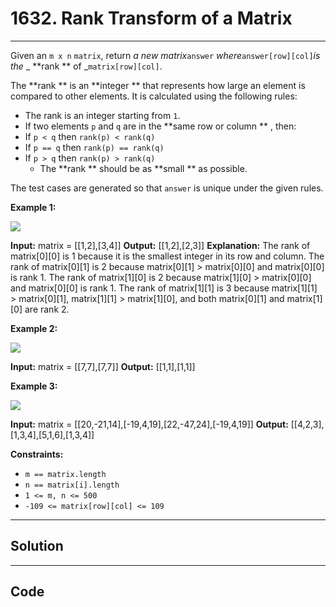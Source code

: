 # 1632. Rank Transform of a Matrix

---

Given an `m x n` `matrix`, return _a new matrix_`answer` _where_`answer[row][col]`_is the_ _ **rank ** of _`matrix[row][col]`.

The **rank ** is an **integer ** that represents how large an element is compared to other elements. It is calculated using the following rules:

  * The rank is an integer starting from `1`.
  * If two elements `p` and `q` are in the **same row or column ** , then: 
* If `p < q` then `rank(p) < rank(q)`
* If `p == q` then `rank(p) == rank(q)`
* If `p > q` then `rank(p) > rank(q)`
  * The **rank ** should be as **small ** as possible.



The test cases are generated so that `answer` is unique under the given rules.

 

**Example 1:**

![](https://assets.leetcode.com/uploads/2020/10/18/rank1.jpg)


**Input:** matrix = [[1,2],[3,4]]
**Output:** [[1,2],[2,3]]
**Explanation:**
The rank of matrix[0][0] is 1 because it is the smallest integer in its row and column.
The rank of matrix[0][1] is 2 because matrix[0][1] > matrix[0][0] and matrix[0][0] is rank 1.
The rank of matrix[1][0] is 2 because matrix[1][0] > matrix[0][0] and matrix[0][0] is rank 1.
The rank of matrix[1][1] is 3 because matrix[1][1] > matrix[0][1], matrix[1][1] > matrix[1][0], and both matrix[0][1] and matrix[1][0] are rank 2.


**Example 2:**

![](https://assets.leetcode.com/uploads/2020/10/18/rank2.jpg)


**Input:** matrix = [[7,7],[7,7]]
**Output:** [[1,1],[1,1]]


**Example 3:**

![](https://assets.leetcode.com/uploads/2020/10/18/rank3.jpg)


**Input:** matrix = [[20,-21,14],[-19,4,19],[22,-47,24],[-19,4,19]]
**Output:** [[4,2,3],[1,3,4],[5,1,6],[1,3,4]]


 

**Constraints:**

  * `m == matrix.length`
  * `n == matrix[i].length`
  * `1 <= m, n <= 500`
  * `-109 <= matrix[row][col] <= 109`

---

## Solution



---

## Code
```python


```
